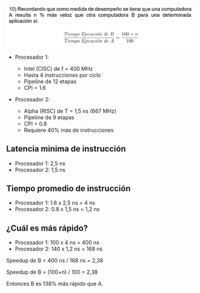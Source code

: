 ![](img7.png)

- Procesador 1:
    - Intel (CISC) de f = 400 MHz
    - Hasta 4 instrucciones por ciclo
    - Pipeline de 12 etapas
    - CPI = 1.6

- Procesador 2:
    - Alpha (RISC) de T = 1,5 ns (667 MHz)
    - Pipeline de 9 etapas
    - CPI = 0.8
    - Requiere 40% más de instrucciones

## Latencia minima de instrucción
- Procesador 1: 2,5 ns
- Procesador 2: 1,5 ns

## Tiempo promedio de instrucción
- Procesador 1: 1.6 x 2,5 ns = 4 ns
- Procesador 2: 0.8 x 1,5 ns = 1,2 ns

## ¿Cuál es más rápido?
- Procesador 1: 100 x 4 ns = 400 ns
- Procesador 2: 140 x 1,2 ns = 168 ns

Speedup de B = 400 ns / 168 ns = 2,38

Speedup de B = (100+n) / 100 = 2,38

Entonces B es 138% más rápido que A.